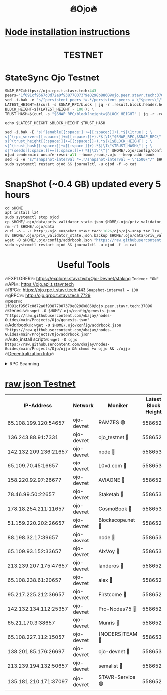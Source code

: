 <h1 align="center"> 🔥Ojo🔥</h1>

[Node installation instructions](https://github.com/obajay/nodes-Guides/tree/main/Projects/Ojo)
=

<h1 align="center"> TESTNET</h1>

# StateSync Ojo Testnet
```python
SNAP_RPC=https://ojo.rpc.t.stavr.tech:443
peers="1f091cf9567c0d72a0f93877007379e0298b8860@ojo.peer.stavr.tech:37096"
sed -i.bak -e "s/^persistent_peers *=.*/persistent_peers = \"$peers\"/" $HOME/.ojo/config/config.toml
LATEST_HEIGHT=$(curl -s $SNAP_RPC/block | jq -r .result.block.header.height); \
BLOCK_HEIGHT=$((LATEST_HEIGHT - 100)); \
TRUST_HASH=$(curl -s "$SNAP_RPC/block?height=$BLOCK_HEIGHT" | jq -r .result.block_id.hash)

echo $LATEST_HEIGHT $BLOCK_HEIGHT $TRUST_HASH

sed -i.bak -E "s|^(enable[[:space:]]+=[[:space:]]+).*$|\1true| ; \
s|^(rpc_servers[[:space:]]+=[[:space:]]+).*$|\1\"$SNAP_RPC,$SNAP_RPC\"| ; \
s|^(trust_height[[:space:]]+=[[:space:]]+).*$|\1$BLOCK_HEIGHT| ; \
s|^(trust_hash[[:space:]]+=[[:space:]]+).*$|\1\"$TRUST_HASH\"| ; \
s|^(seeds[[:space:]]+=[[:space:]]+).*$|\1\"\"|" $HOME/.ojo/config/config.toml
ojod tendermint unsafe-reset-all --home /root/.ojo --keep-addr-book
sed -i -e "s/^snapshot-interval *=.*/snapshot-interval = \"1500\"/" $HOME/.ojo/config/app.toml
sudo systemctl restart ojod && journalctl -u ojod -f -o cat
```
# SnapShot (~0.4 GB) updated every 5 hours
```python
cd $HOME
apt install lz4
sudo systemctl stop ojod
cp $HOME/.ojo/data/priv_validator_state.json $HOME/.ojo/priv_validator_state.json.backup
rm -rf $HOME/.ojo/data
curl -o - -L http://ojo.snapshot.stavr.tech:1026/ojo/ojo-snap.tar.lz4 | lz4 -c -d - | tar -x -C $HOME/.ojo --strip-components 2
mv $HOME/.ojo/priv_validator_state.json.backup $HOME/.ojo/data/priv_validator_state.json
wget -O $HOME/.ojo/config/addrbook.json "https://raw.githubusercontent.com/obajay/nodes-Guides/main/Projects/Ojo/addrbook.json"
sudo systemctl restart ojod && journalctl -u ojod -f -o cat
```
 <h1 align="center"> Useful Tools</h1>

🔥EXPLORER🔥:        https://explorer.stavr.tech/Ojo-Devnet/staking        `Indexer "ON"` \
🔥API🔥:                     https://ojo.api.t.stavr.tech \
🔥RPC🔥:                    https://ojo.rpc.t.stavr.tech:443              `Snapshot-interval = 100` \
🔥gRPC🔥:                  http://ojo.grpc.t.stavr.tech:7729 \
🔥peer🔥:                   `1f091cf9567c0d72a0f93877007379e0298b8860@ojo.peer.stavr.tech:37096` \
🔥Genesis🔥:    ```wget -O $HOME/.ojo/config/genesis.json "https://raw.githubusercontent.com/obajay/nodes-Guides/main/Projects/Ojo/genesis.json"``` \
🔥Addrbook🔥:    ```wget -O $HOME/.ojo/config/addrbook.json "https://raw.githubusercontent.com/obajay/nodes-Guides/main/Projects/Ojo/addrbook.json"``` \
🔥Auto_install script🔥: ```wget -O ojjo https://raw.githubusercontent.com/obajay/nodes-Guides/main/Projects/Ojo/ojjo && chmod +x ojjo && ./ojjo``` \
🔥[Decentralization Info](https://github.com/obajay/StateSync-snapshots/tree/main/Projects/Ojo/Decentralization)🔥



<details>
<summary>RPC Scanning</summary>

<h2 align="center"> We scan nodes in real time every 4 hours. And we provide the final result of RPC endpoints.
We cannot influence the operation of these nodes in any way. </h2>


```python
If Voting Power is higher than 0 --> then the Node is a validator of the network and may be subject to attack and be a potential threat to the chain.
```
```python
We marked such validators with a red symbol
```

</details>

[raw json Testnet](https://rpc-check.ojot.stavr.tech/ojot/rpc-ojot-result.json)
=


<table><tr><th>IP-Address</th><th>Network</th><th>Moniker</th><th>Latest Block Height</th><th>Earliest Block Height</th><th>Catching Up</th><th>Tx Index</th><th>Voting Power</th><th>Scan Time</th></tr><tr><td>65.108.199.120:54657</td><td>ojo-devnet</td><td>RAMZES 🟢</td><td>5586526</td><td>306156</td><td>False</td><td>on</td><td>0</td><td>2024-02-24T12:23:54.704919147UTC</td></tr><tr><td>136.243.88.91:7331</td><td>ojo-devnet</td><td>ojo_testnet 🔴</td><td>5586528</td><td>308845</td><td>False</td><td>on</td><td>1000</td><td>2024-02-24T12:24:03.143179566UTC</td></tr><tr><td>142.132.209.236:21657</td><td>ojo-devnet</td><td>node 🔴</td><td>5586530</td><td>350001</td><td>False</td><td>on</td><td>1999</td><td>2024-02-24T12:24:16.755604378UTC</td></tr><tr><td>65.109.70.45:16657</td><td>ojo-devnet</td><td>L0vd.com 🔴</td><td>5586532</td><td>695918</td><td>False</td><td>off</td><td>998</td><td>2024-02-24T12:24:24.793982374UTC</td></tr><tr><td>158.220.92.97:26677</td><td>ojo-devnet</td><td>AVIAONE 🔴</td><td>5586529</td><td>2754001</td><td>False</td><td>on</td><td>19926</td><td>2024-02-24T12:24:11.795991999UTC</td></tr><tr><td>78.46.99.50:22657</td><td>ojo-devnet</td><td>Staketab 🔴</td><td>5586532</td><td>4254801</td><td>False</td><td>on</td><td>1276</td><td>2024-02-24T12:24:25.107106009UTC</td></tr><tr><td>178.18.254.211:11657</td><td>ojo-devnet</td><td>CosmoBook 🔴</td><td>5586531</td><td>4392001</td><td>False</td><td>off</td><td>1047</td><td>2024-02-24T12:24:19.217167908UTC</td></tr><tr><td>51.159.220.202:26657</td><td>ojo-devnet</td><td>Blockscope.net 🔴</td><td>5586526</td><td>4425001</td><td>False</td><td>on</td><td>1957</td><td>2024-02-24T12:23:53.975711806UTC</td></tr><tr><td>88.198.32.17:39657</td><td>ojo-devnet</td><td>node 🔴</td><td>5586531</td><td>4710001</td><td>False</td><td>on</td><td>99464</td><td>2024-02-24T12:24:19.464520642UTC</td></tr><tr><td>65.109.93.152:33657</td><td>ojo-devnet</td><td>AlxVoy 🔴</td><td>5586530</td><td>4943001</td><td>False</td><td>on</td><td>4491415</td><td>2024-02-24T12:24:16.527874479UTC</td></tr><tr><td>213.239.207.175:47657</td><td>ojo-devnet</td><td>landeros 🔴</td><td>5586529</td><td>4967924</td><td>False</td><td>off</td><td>11083</td><td>2024-02-24T12:24:12.076715747UTC</td></tr><tr><td>65.108.238.61:20657</td><td>ojo-devnet</td><td>alex 🔴</td><td>5586526</td><td>5131001</td><td>False</td><td>on</td><td>11359</td><td>2024-02-24T12:23:54.343366060UTC</td></tr><tr><td>95.217.225.212:36657</td><td>ojo-devnet</td><td>Firstcome 🔴</td><td>5586527</td><td>5251946</td><td>False</td><td>on</td><td>13566</td><td>2024-02-24T12:24:00.857053575UTC</td></tr><tr><td>142.132.134.112:25357</td><td>ojo-devnet</td><td>Pro-Nodes75 🔴</td><td>5586527</td><td>5486527</td><td>False</td><td>on</td><td>24651</td><td>2024-02-24T12:23:58.010518073UTC</td></tr><tr><td>65.21.170.3:38657</td><td>ojo-devnet</td><td>Munris 🔴</td><td>5586527</td><td>5486527</td><td>False</td><td>off</td><td>20123</td><td>2024-02-24T12:24:00.440540674UTC</td></tr><tr><td>65.108.227.112:15057</td><td>ojo-devnet</td><td>[NODERS]TEAM 🔴</td><td>5586531</td><td>5486531</td><td>False</td><td>off</td><td>9999</td><td>2024-02-24T12:24:24.116645676UTC</td></tr><tr><td>138.201.85.176:26697</td><td>ojo-devnet</td><td>ojo-devnet 🔴</td><td>5586532</td><td>5486532</td><td>False</td><td>on</td><td>1000024000</td><td>2024-02-24T12:24:24.409507850UTC</td></tr><tr><td>213.239.194.132:50657</td><td>ojo-devnet</td><td>semalist 🔴</td><td>5586526</td><td>5540522</td><td>False</td><td>on</td><td>21037</td><td>2024-02-24T12:23:54.984217733UTC</td></tr><tr><td>135.181.210.171:37097</td><td>ojo-devnet</td><td>STAVR-Service 🟢</td><td>5586526</td><td>5586001</td><td>False</td><td>on</td><td>0</td><td>2024-02-24T12:23:55.694027974UTC</td></tr></table>
